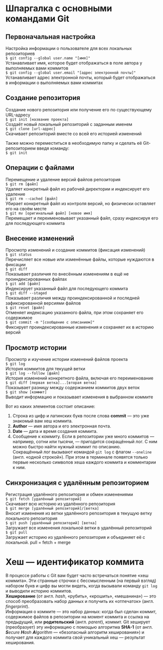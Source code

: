 # Шпаргалка с основными командами Git

## Первоначальная настройка
Настройка информации о пользователе для всех локальных репозиториев  
`$ git config --global user.name "[имя]"`  
Устанавливает имя, которое будет отображаться в поле автора у выполняемых вами коммитов  
`$ git config --global user.email "[адрес электронной почты]"`  
Устанавливает адрес электронной почты, который будет отображаться в информации о выполняемых вами коммитах

## Создание репозитория
Создание нового репозитория или получение его по существующему URL-адресу  
`$ git init [название проекта]`  
Создаёт новый локальный репозиторий с заданным именем  
`$ git clone [url-адрес]`  
Скачивает репозиторий вместе со всей его историей изменений

Также можно переместиться в необходимую папку и сделать её Git-репозиторием введя команду:  
`$ git init`

## Операции с файлами
Перемещение и удаление версий файлов репозитория  
`$ git rm [файл]`  
Удаляет конкретный файл из рабочей директории и индексирует его удаление  
`$ git rm --cached [файл]`  
Убирает конкретный файл из контроля версий, но физически оставляет его на своём месте  
`$ git mv [оригинальный файл] [новое имя]`  
Перемещает и переименовывает указанный файл, сразу индексируя его для последующего коммита

## Внесение изменений
Просмотр изменений и создание коммитов (фиксация изменений)  
`$ git status`  
Перечисляет все новые или изменённые файлы, которые нуждаются в фиксации  
`$ git diff`  
Показывает различия по внесённым изменениям в ещё не проиндексированных файлах  
`$ git add [файл]`  
Индексирует указанный файл для последующего коммита  
`$ git diff --staged`  
Показывает различия между проиндексированной и последней зафиксированной версиями файлов  
`$ git reset [файл]`  
Отменяет индексацию указанного файла, при этом сохраняет его содержимое  
`$ git commit -m "[сообщение с описанием]"`  
Фиксирует проиндексированные изменения и сохраняет их в историю версий

## Просмотр истории
Просмотр и изучение истории изменений файлов проекта  
`$ git log`  
История коммитов для текущей ветки  
`$ git log --follow [файл]`  
История изменений конкретного файла, включая его переименование  
`$ git diff [первая ветка]...[вторая ветка]`  
Показывает разницу между содержанием коммитов двух веток  
`$ git show [коммит]`  
Выводит информацию и показывает изменения в выбранном коммите  
  
Вот из каких элементов состоит описание:  
1. Строка из цифр и латинских букв после слова **commit** — это уже знакомый вам хеш коммита.
2. **Author** — имя автора и его электронная почта.
3. **Date** — дата и время создания коммита.
4. Сообщение к коммиту.
Если в репозитории уже много коммитов — например, сотни или тысячи, — пригодится сокращённый лог. С ним можно быстро найти нужный коммит по описанию.  
Сокращённый лог вызывают командой `git log` с флагом `--oneline` (англ. «одной строкой»). При этом в терминале появятся только первые несколько символов хеша каждого коммита и комментарии к ним.

## Синхронизация с удалённым репозиторием
Регистрация удалённого репозитория и обмен изменениями  
`$ git fetch [удалённый репозиторий]`  
Скачивает всю историю из удалённого репозитория  
`$ git merge [удалённый репозиторий]/[ветка]`  
Вносит изменения из ветки удалённого репозитория в текущую ветку локального репозитория  
`$ git push [удалённый репозиторий] [ветка]`  
Загружает все изменения локальной ветки в удалённый репозиторий  
`$ git pull`  
Загружает историю из удалённого репозитория и объединяет её с локальной. pull = fetch + merge

# Хеш — идентификатор коммита

В процессе работы с Git вам будет часто встречаться понятие «хеш коммита». Эти странные строчки с бессмысленным (на первый взгляд) набором букв и цифр вы могли видеть, когда вызывали команду `git log` и выводили историю коммитов.  
**Хеширование** (от англ. *hash*, «рубить», «крошить», «мешанина») — это способ преобразовать набор данных и получить их «отпечаток» (англ. *fingerprint*).  
Информация о коммите — это набор данных: когда был сделан коммит, содержимое файлов в репозитории на момент коммита и ссылка на предыдущий, или **родительский** (англ. *parent*), коммит. Git хеширует (преобразует) эту информацию с помощью алгоритма **SHA-1** (от англ. ***S**ecure **H**ash **A**lgorithm* — «безопасный алгоритм хеширования») и получает для каждого коммита свой уникальный хеш — результат хеширования.